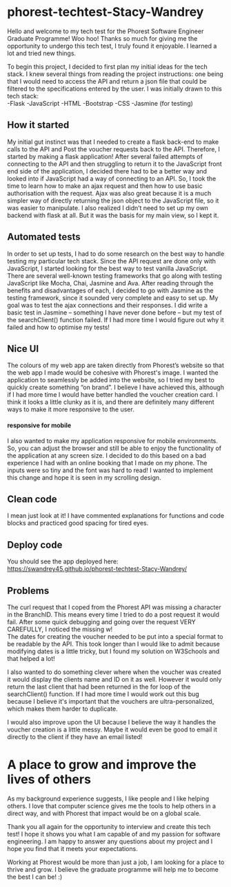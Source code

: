 # phorest-techtest-Stacy-Wandrey
Hello and welcome to my tech test for the Phorest Software Engineer Graduate Programme! Woo hoo! Thanks so much for giving me the opportunity to undergo this tech test, I truly found it enjoyable. I learned a lot and tried new things. 

To begin this project, I decided to first plan my initial ideas for the tech stack. I knew several things from reading the project instructions: one being that I would need to access the API and return a json file that could be filtered to the specifications entered by the user. I was initially drawn to this tech stack:  
-Flask 
-JavaScript 
-HTML
-Bootstrap
-CSS 
-Jasmine (for testing) 

## How it started 
My initial gut instinct was that I needed to create a flask back-end to make calls to the API and Post the voucher requests back to the API. Therefore, I started by making a flask application! After several failed attempts of connecting to the API and then struggling to return it to the JavaScript front end side of the application, I decided there had to be a better way and looked into if JavaScript had a way of connecting to an API. So, I took the time to learn how to make an ajax request and then how to use basic authorisation with the request. Ajax was also great because it is a much simpler way of directly returning the json object to the JavaScript file, so it was easier to manipulate. I also realized I didn’t need to set up my own backend with flask at all. But it was the basis for my main view, so I kept it. 

## Automated tests
 
In order to set up tests, I had to do some research on the best way to handle testing my particular tech stack. Since the API request are done only with JavaScript, I started looking for the best way to test vanilla JavaScript. There are several well-known testing frameworks that go along with testing JavaScript like Mocha, Chai, Jasmine and Ava. After reading through the benefits and disadvantages of each, I decided to go with Jasmine as the testing framework, since it sounded very complete and easy to set up. My goal was to test the ajax connections and their responses. I did write a basic test in Jasmine – something I have never done before – but my test of the searchClient() function failed. If I had more time I would figure out why it failed and how to optimise my tests! 

## Nice UI
The colours of my web app are taken directly from Phorest’s website so that the web app I made would be cohesive with Phorest's image. I wanted the application to seamlessly be added into the website, so I tried my best to quickly create something “on brand”.  I believe I have achieved this, although if I had more time I would have better handled the voucher creation card. I think it looks a little clunky as it is, and there are definitely many different ways to make it more responsive to the user.  

#### responsive for mobile 
I also wanted to make my application responsive for mobile environments. So, you can adjust the browser and still be able to enjoy the functionality of the application at any screen size. I decided to do this based on a bad experience I had with an online booking that I made on my phone. The inputs were so tiny and the font was hard to read! I wanted to implement this change and hope it is seen in my scrolling design.  

## Clean code
I mean just look at it! I have commented explanations for functions and code blocks and practiced good spacing for tired eyes. 

## Deploy code 
You should see the app deployed here: https://swandrey45.github.io/phorest-techtest-Stacy-Wandrey/

## Problems
The curl request that I coped from the Phorest API was missing a character in the BranchID. This means every time I tried to do a post request it would fail. After some quick debugging and going over the request VERY CAREFULLY, I noticed the missing w!  
The dates for creating the voucher needed to be put into a special format to be readable by the API. This took longer than I would like to admit because modifying dates is a little tricky, but I found my solution on W3Schools and that helped a lot! 

I also wanted to do something clever where when the voucher was created it would display the clients name and ID on it as well. However it would only return the last client that had been returned in the for loop of the searchClient() function. If I had more time I would work out this bug because I believe it's important that the vouchers are ultra-personalized, which makes them harder to duplicate. 

I would also improve upon the UI because I believe the way it handles the voucher creation is a little messy. Maybe it would even be good to email it directly to the client if they have an email listed! 

# A place to grow and improve the lives of others
As my background experience suggests, I like people and I like helping others. I love that computer science gives me the tools to help others in a direct way, and with Phorest that impact would be on a global scale.  

Thank you all again for the opportunity to interview and create this tech test! I hope it shows you what I am capable of and my passion for software engineering. I am happy to answer any questions about my project and I hope you find that it meets your expectations. 

Working at Phorest would be more than just a job, I am looking for a place to thrive and grow. I believe the graduate programme will help me to become the best I can be! :)

